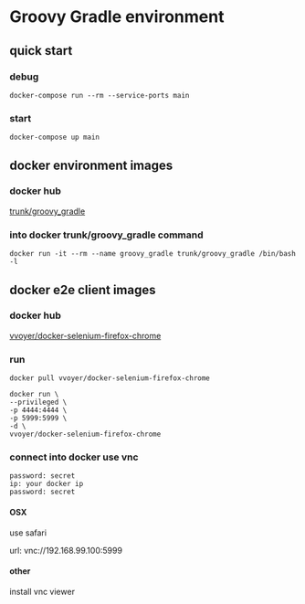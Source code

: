 Groovy Gradle environment
=========================

quick start
-----------

### debug

```
docker-compose run --rm --service-ports main
```

### start

```
docker-compose up main
```

docker environment images
-------------------------

### docker hub

[trunk/groovy_gradle](https://hub.docker.com/r/trunk/groovy_gradle/)

### into docker trunk/groovy_gradle command

```
docker run -it --rm --name groovy_gradle trunk/groovy_gradle /bin/bash -l
```

docker e2e client images
------------------------

### docker hub

[vvoyer/docker-selenium-firefox-chrome](https://hub.docker.com/r/vvoyer/docker-selenium-firefox-chrome/)

### run

```
docker pull vvoyer/docker-selenium-firefox-chrome

docker run \
--privileged \
-p 4444:4444 \
-p 5999:5999 \
-d \
vvoyer/docker-selenium-firefox-chrome
```

### connect into docker use vnc

```
password: secret
ip: your docker ip
password: secret
```

#### OSX

use safari

url: vnc://192.168.99.100:5999

#### other

install vnc viewer
